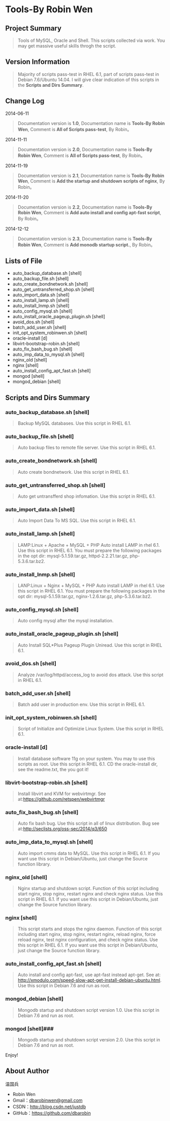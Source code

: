 # Tools-By Robin Wen #

## Project Summary ##

> Tools of MySQL, Oracle and Shell. This scripts collected via work. You may get massive useful skills throgh the script.

## Version Information ##
> Majority of scripts pass-test in RHEL 6.1, part of scripts pass-test in Debian 7.6/Ubuntu 14.04. I will give clear indication of this scripts in the **Scripts and Dirs Summary**.

## Change Log ##

2014-06-11
> Documentation version is **1.0**, Documentation name is **Tools-By Robin Wen**, Comment is **All of Scripts pass-test**, By Robin。

2014-11-11
> Documentation version is **2.0**, Documentation name is **Tools-By Robin Wen**, Comment is **All of Scripts pass-test**, By Robin。

2014-11-19
> Documentation version is **2.1**, Documentation name is **Tools-By Robin Wen**, Comment is **Add the startup and shutdown scripts of nginx**, By Robin。

2014-11-20
> Documentation version is **2.2**, Documentation name is **Tools-By Robin Wen**, Comment is **Add auto install and config apt-fast script**, By Robin。

2014-12-12
> Documentation version is **2.3**, Documentation name is **Tools-By Robin Wen**, Comment is **Add monodb startup script.**, By Robin。

## Lists of File ##

* auto_backup_database.sh [shell]
* auto_backup_file.sh [shell]
* auto_create_bondnetwork.sh [shell]
* auto_get_untransferred_shop.sh [shell]
* auto_import_data.sh [shell]
* auto_install_lamp.sh [shell]
* auto_install_lnmp.sh [shell]
* auto_config_mysql.sh [shell]
* auto_install_oracle_pageup_plugin.sh [shell]
* avoid_dos.sh [shell]
* batch_add_user.sh [shell]
* init_opt_system_robinwen.sh [shell]
* oracle-install [d]
* libvirt-bootstrap-robin.sh [shell]
* auto_fix_bash_bug.sh [shell]
* auto_imp_data_to_mysql.sh [shell]
* nginx_old [shell]
* nginx [shell]
* auto_install_config_apt_fast.sh [shell]
* mongod [shell]
* mongod_debian [shell]

## Scripts and Dirs Summary ##

### auto_backup_database.sh [shell] ###
> Backup MySQL databases. Use this script in RHEL 6.1.

### auto_backup_file.sh [shell] ###
> Auto backup files to remote file server. Use this script in RHEL 6.1.

### auto_create_bondnetwork.sh [shell] ###
> Auto create bondnetwork. Use this script in RHEL 6.1.

### auto_get_untransferred_shop.sh [shell] ###
> Auto get untransfferd shop infomation. Use this script in RHEL 6.1.

### auto_import_data.sh [shell] ###
> Auto Import Data To MS SQL. Use this script in RHEL 6.1.

### auto_install_lamp.sh [shell] ###
> LAMP:Linux + Apache + MySQL + PHP
> Auto install LAMP in rhel 6.1. Use this script in RHEL 6.1. You must prepare the following packages in the opt dir: mysql-5.1.59.tar.gz, httpd-2.2.21.tar.gz, php-5.3.6.tar.bz2.

### auto_install_lnmp.sh [shell] ###
> LANP:Linux + Nginx + MySQL + PHP
> Auto install LAMP in rhel 6.1. Use this script in RHEL 6.1. You must prepare the following packages in the opt dir: mysql-5.1.59.tar.gz, nginx-1.2.6.tar.gz, php-5.3.6.tar.bz2.

### auto_config_mysql.sh [shell] ###
> Auto config mysql after the mysql installation.

### auto_install_oracle_pageup_plugin.sh [shell] ###
> Auto Install SQL*Plus Pageup Plugin Uniread. Use this script in RHEL 6.1.

### avoid_dos.sh [shell] ###
> Analyze /var/log/httpd/access_log to avoid dos attack. Use this script in RHEL 6.1.

### batch_add_user.sh [shell] ###
> Batch add user in production env. Use this script in RHEL 6.1.

### init_opt_system_robinwen.sh [shell] ###
> Script of Initialize and Optimizie Linux System. Use this script in RHEL 6.1.

### oracle-install [d] ###
> Install  database software  11g  on your system. You may to use this scripts as root. Use this script in RHEL 6.1. CD the oracle-install dir, see the readme.txt, the you got it!

### libvirt-bootstrap-robin.sh [shell] ###
> Install libvirt and KVM for webvirtmgr. See at:https://github.com/retspen/webvirtmgr

### auto_fix_bash_bug.sh [shell] ###
> Auto fix bash bug. Use this script in all of linux distribution. Bug see at:http://seclists.org/oss-sec/2014/q3/650

### auto_imp_data_to_mysql.sh [shell] ###
> Auto import cmms data to MySQL. Use this script in RHEL 6.1. If you want use this script in Debian/Ubuntu, just change the Source function library.

### nginx_old [shell] ###
> Nginx startup and shutdown script. Function of this script including start nginx, stop nginx, restart nginx and check nginx status. Use this script in RHEL 6.1. If you want use this script in Debian/Ubuntu, just change the Source function library.

### nginx [shell] ###
> This script starts and stops the nginx daemon. Function of this script including  start nginx, stop nginx, restart nginx, reload nginx, force reload nginx, test nginx configuration, and check nginx status. Use this script in RHEL 6.1. If you want use this script in Debian/Ubuntu, just change the Source function library.

### auto_install_config_apt_fast.sh [shell] ###
> Auto install and config apt-fast, use apt-fast instead apt-get. See at: http://xmodulo.com/speed-slow-apt-get-install-debian-ubuntu.html. Use this script in Debian 7.6 and run as root.

### mongod_debian [shell] ###
> Mongodb startup and shutdown script version 1.0. Use this script in Debian 7.6 and run as root.

### mongod [shell]###
>  Mongodb startup and shutdown script version 2.0. Use this script in Debian 7.6 and run as root.

Enjoy!

## About Author ##

温国兵

* Robin Wen
* Gmail：dbarobinwen@gmail.com
* CSDN：http://blog.csdn.net/justdb
* GitHub：https://github.com/dbarobin
